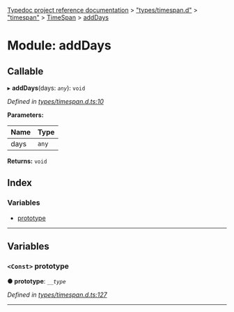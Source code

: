 [Typedoc project reference documentation](../README.md) > ["types/timespan.d"](../modules/_types_timespan_d_.md) > ["timespan"](../modules/_types_timespan_d_._timespan_.md) > [TimeSpan](../classes/_types_timespan_d_._timespan_.timespan.md) > [addDays](../modules/_types_timespan_d_._timespan_.timespan.adddays.md)

# Module: addDays

## Callable
▸ **addDays**(days: *`any`*): `void`

*Defined in [types/timespan.d.ts:10](https://github.com/DocuWare/REST-Sample-TS/blob/master/src/types/timespan.d.ts#L10)*

**Parameters:**

| Name | Type |
| ------ | ------ |
| days | `any` |

**Returns:** `void`

## Index

### Variables

* [prototype](_types_timespan_d_._timespan_.timespan.adddays.md#prototype)

---

## Variables

<a id="prototype"></a>

### `<Const>` prototype

**● prototype**: *`__type`*

*Defined in [types/timespan.d.ts:127](https://github.com/DocuWare/REST-Sample-TS/blob/master/src/types/timespan.d.ts#L127)*

___

